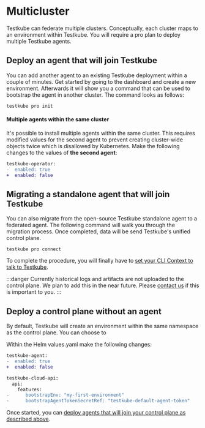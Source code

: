 # Multicluster

Testkube can federate multiple clusters.
Conceptually, each cluster maps to an environment within Testkube.
You will require a pro plan to deploy multiple Testkube agents.

## Deploy an agent that will join Testkube

You can add another agent to an existing Testkube deployment within a couple of minutes. Get started by going to the dashboard and create a new environment. Afterwards it will show you a command that can be used to bootstrap the agent in another cluster. The command looks as follows:

```
testkube pro init
```

#### Multiple agents within the same cluster

It's possible to install multiple agents within the same cluster. This requires modified values for the second agent to prevent creating cluster-wide objects twice which is disallowed by Kubernetes. Make the following changes to the values of **the second agent**:

```diff
testkube-operator:
-  enabled: true
+  enabled: false
```

## Migrating a standalone agent that will join Testkube

You can also migrate from the open-source Testkube standalone agent to a federated agent.
The following command will walk you through the migration process. Once completed, data will
be send Testkube's unified control plane.

```
testkube pro connect
```

To complete the procedure, you will finally have to [set your CLI Context to talk to Testkube][cli-context].

:::danger
Currently historical logs and artifacts are not uploaded to the control plane.
We plan to add this in the near future. Please [contact us][contact] if this is important to you.
:::

## Deploy a control plane without an agent

By default, Testkube will create an environment within the same namespace as the control plane. You can choose to

Within the Helm values.yaml make the following changes:

```diff
testkube-agent:
-  enabled: true
+  enabled: false

testkube-cloud-api:
  api:
    features:
-      bootstrapEnv: "my-first-environment"
-      bootstrapAgentTokenSecretRef: "testkube-default-agent-token"
```

Once started, you can [deploy agents that will join your control plane as described above][deploy-agent].

[deploy-agent]: /articles/install/advanced-multi-cluster#deploy-an-agent-that-will-join-your-control-plane
[contact]: https://testkube.io/contact
[cli-context]: /testkube-pro/articles/managing-cli-context
